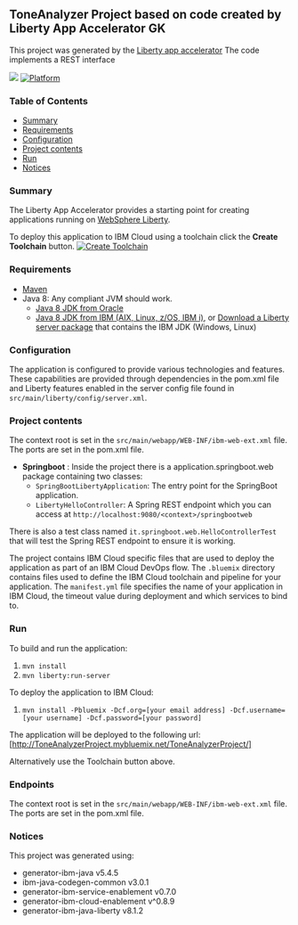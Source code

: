 ## ToneAnalyzer Project based on code created by Liberty App Accelerator GK
This project was generated by the [Liberty app accelerator](http://ibm.biz/appaccelerator)
The code implements a REST interface

[![](https://img.shields.io/badge/bluemix-powered-blue.svg)](https://bluemix.net)
[![Platform](https://img.shields.io/badge/platform-java-lightgrey.svg?style=flat)](https://www.ibm.com/developerworks/learn/java/)

### Table of Contents
* [Summary](#summary)
* [Requirements](#requirements)
* [Configuration](#configuration)
* [Project contents](#project-contents)
* [Run](#run)
* [Notices](#notices)

### Summary

The Liberty App Accelerator provides a starting point for creating applications running on [WebSphere Liberty](https://developer.ibm.com/wasdev/).

To deploy this application to IBM Cloud using a toolchain click the **Create Toolchain** button.
[![Create Toolchain](https://console.ng.bluemix.net/devops/graphics/create_toolchain_button.png)](https://console.ng.bluemix.net/devops/setup/deploy/)

### Requirements
* [Maven](https://maven.apache.org/install.html)
* Java 8: Any compliant JVM should work.
  * [Java 8 JDK from Oracle](http://www.oracle.com/technetwork/java/javase/downloads/index.html)
  * [Java 8 JDK from IBM (AIX, Linux, z/OS, IBM i)](http://www.ibm.com/developerworks/java/jdk/),
    or [Download a Liberty server package](https://developer.ibm.com/assets/wasdev/#filter/assetTypeFilters=PRODUCT)
    that contains the IBM JDK (Windows, Linux)

### Configuration
The application is configured to provide various technologies and features. These capabilities are provided through dependencies in the pom.xml file and Liberty features enabled in the server config file found in `src/main/liberty/config/server.xml`.

### Project contents
The context root is set in the `src/main/webapp/WEB-INF/ibm-web-ext.xml` file. The ports are set in the pom.xml file.     

* **Springboot** : Inside the project there is a application.springboot.web package containing two classes:
    * `SpringBootLibertyApplication`: The entry point for the SpringBoot application.
    * `LibertyHelloController`: A Spring REST endpoint which you can access at `http://localhost:9080/<context>/springbootweb`

There is also a test class named `it.springboot.web.HelloControllerTest` that will test the Spring REST endpoint to ensure it is working.    

The project contains IBM Cloud specific files that are used to deploy the application as part of an IBM Cloud DevOps flow. The `.bluemix` directory contains files used to define the IBM Cloud toolchain and pipeline for your application. The `manifest.yml` file specifies the name of your application in IBM Cloud, the timeout value during deployment and which services to bind to.

### Run

To build and run the application:
1. `mvn install`
1. `mvn liberty:run-server`
 

To deploy the application to IBM Cloud:
1. `mvn install -Pbluemix -Dcf.org=[your email address] -Dcf.username=[your username] -Dcf.password=[your password]`

The application will be deployed to the following url: [http://ToneAnalyzerProject.mybluemix.net/ToneAnalyzerProject/]

Alternatively use the Toolchain button above.

### Endpoints

The context root is set in the `src/main/webapp/WEB-INF/ibm-web-ext.xml` file. The ports are set in the pom.xml file.

### Notices

This project was generated using:
* generator-ibm-java v5.4.5
* ibm-java-codegen-common v3.0.1
* generator-ibm-service-enablement v0.7.0
* generator-ibm-cloud-enablement v^0.8.9
* generator-ibm-java-liberty v8.1.2
